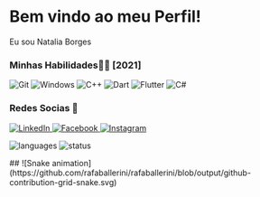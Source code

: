 
<div> 
	<h1>Bem vindo ao meu Perfil!</h1>
	<p>Eu sou Natalia Borges </p>
</div>
<div>
	<h3>Minhas Habilidades🐱‍👤 [2021]</h3>
	<p>
		<img alt="Git" src="https://img.shields.io/badge/-Git-F05032?style=for-the-badge&logo=git&logoColor=white" />
		  <img alt="Windows" src="https://img.shields.io/badge/Windows-0078D6?style=for-the-badge&logo=windows&logoColor=white" /> 
		  <img alt="C++" src="https://img.shields.io/badge/c++%20-%2300599C.svg?&style=for-the-badge&logo=c%2B%2B&ogoColor=white"/>
		  <img alt="Dart" src="https://img.shields.io/badge/dart-%230175C2.svg?&style=for-the-badge&logo=dart&logoColor=white"/>
		  <img alt="Flutter" src="https://img.shields.io/badge/Flutter%20-%2302569B.svg?&style=for-the-badge&logo=Flutter&logoColor=white" />
		  <img alt="C#" src="https://img.shields.io/badge/c%23-%23239120.svg?style=for-the-badge&logo=c-sharp&logoColor=white" />
	</p>
</div>
<div>
	<h3>Redes Socias 🤳</h3>
	<p>
	  <a href="https://www.linkedin.com/in/nat%C3%A1lia-borges-a47a47181/" target="_blank">
	    <img alt="LinkedIn" src="https://img.shields.io/badge/linkedin-%230077B5.svg?&style=for-the-badge&logo=linkedin&logoColor=white" />
	  </a>
	  <a href="https://www.facebook.com/natalia.borges.9693001/" target="_blank">
	    <img alt="Facebook" src="https://img.shields.io/badge/Facebook-1877F2?style=for-the-badge&logo=facebook&logoColor=white" />
	  </a>
	  <a href="https://www.instagram.com/lia.b33/" target="_blank">
	    <img alt="Instagram" src="https://img.shields.io/badge/Instagram-E4405F?style=for-the-badge&logo=instagram&logoColor=white" />
	  </a>
<div>
 	<p>
		<img src="https://github-readme-stats.vercel.app/api/top-langs?username=NataliaBorges&show_icons=true&locale=en&layout=compact" alt="languages" />
		<img src="https://github-readme-stats.anuraghazra1.vercel.app/api?username=NataliaBorges&show_icons=true&line_height=27" alt="status" />
	</p>
	##
	![Snake animation](https://github.com/rafaballerini/rafaballerini/blob/output/github-contribution-grid-snake.svg)
</div>
